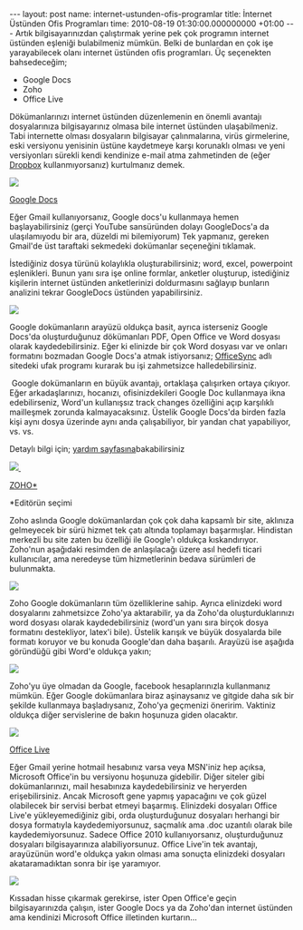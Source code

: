 --- layout: post name: internet-ustunden-ofis-programlar title: İnternet Üstünden Ofis Programları time: 2010-08-19 01:30:00.000000000 +01:00 --- Artık bilgisayarınızdan çalıştırmak yerine pek çok programın internet üstünden eşleniği bulabilmeniz mümkün. Belki de bunlardan en çok işe yarayabilecek olanı internet üstünden ofis programları. Üç seçenekten bahsedeceğim;

-   Google Docs
-   Zoho
-   Office Live

Dökümanlarınızı internet üstünden düzenlemenin en önemli avantajı dosyalarınıza bilgisayarınız olmasa bile internet üstünden ulaşabilmeniz. Tabi internette olması dosyaların bilgisayar çalınmalarına, virüs girmelerine, eski versiyonu yenisinin üstüne kaydetmeye karşı korunaklı olması ve yeni versiyonları sürekli kendi kendinize e-mail atma zahmetinden de (eğer [Dropbox](http://asuyatuyolar.blogspot.com/2009/12/dropbox.html) kullanmıyorsanız) kurtulmanız demek.

[![](http://4.bp.blogspot.com/_VbDsH1Mbydo/TGxflq7FY0I/AAAAAAAAAmg/qTq8WSPRUFM/s200/google_docs_logo.png)](http://docs.google.com/)

[Google Docs](http://docs.google.com/)

Eğer Gmail kullanıyorsanız, Google docs'u kullanmaya hemen başlayabilirsiniz (gerçi YouTube sansüründen dolayı GoogleDocs'a da ulaşılamıyodu bir ara, düzeldi mi bilemiyorum) Tek yapmanız, gereken Gmail'de üst taraftaki sekmedeki dokümanlar seçeneğini tıklamak.

İstediğiniz dosya türünü kolaylıkla oluşturabilirsiniz; word, excel, powerpoint eşlenikleri. Bunun yanı sıra işe online formlar, anketler oluşturup, istediğiniz kişilerin internet üstünden anketlerinizi doldurmasını sağlayıp bunların analizini tekrar GoogleDocs üstünden yapabilirsiniz.

[![](http://www.google.com/google-d-s/images/tour1.gif)](http://www.google.com/google-d-s/images/tour1.gif)

Google dokümanların arayüzü oldukça basit, ayrıca isterseniz Google Docs'da oluşturduğunuz dökümanları PDF, Open Office ve Word dosyası olarak kaydedebilirsiniz. Eğer ki elinizde bir çok Word dosyası var ve onları formatını bozmadan Google Docs'a atmak istiyorsanız; [OfficeSync](http://offisync.com/index.html) adlı sitedeki ufak programı kurarak bu işi zahmetsizce halledebilirsiniz.

 Google dokümanların en büyük avantajı, ortaklaşa çalışırken ortaya çıkıyor. Eğer arkadaşlarınızı, hocanızı, ofisinizdekileri Google Doc kullanmaya ikna edebilirseniz, Word'un kullanışsız track changes özelliğini açıp karşılıklı mailleşmek zorunda kalmayacaksınız. Üstelik Google Docs'da birden fazla kişi aynı dosya üzerinde aynı anda çalışabiliyor, bir yandan chat yapabiliyor, vs. vs. 

Detaylı bilgi için; [yardım sayfasına](http://docs.google.com/support/bin/topic.py?hl=tr&topic=15114)bakabilirsiniz

[![](http://www.thevarguy.com/wp-content/uploads/2008/08/zoho.GIF) ](http://www.zoho.com/)

[ZOHO\*](http://www.zoho.com/)

\*Editörün seçimi

Zoho aslında Google dokümanlardan çok çok daha kapsamlı bir site, aklınıza gelmeyecek bir sürü hizmet tek çatı altında toplamayı başarmışlar. Hindistan merkezli bu site zaten bu özelliği ile Google'ı oldukça kıskandırıyor. Zoho'nun aşağıdaki resimden de anlaşılacağı üzere asıl hedefi ticari kullanıcılar, ama neredeyse tüm hizmetlerinin bedava sürümleri de bulunmakta.

[![](http://3.bp.blogspot.com/_VbDsH1Mbydo/TGxylu-PjNI/AAAAAAAAAmk/JpZD4ScIMIM/s640/Snap-2010-08-19-00-40-34.png)](http://3.bp.blogspot.com/_VbDsH1Mbydo/TGxylu-PjNI/AAAAAAAAAmk/JpZD4ScIMIM/s1600/Snap-2010-08-19-00-40-34.png)

Zoho Google dokümanların tüm özelliklerine sahip. Ayrıca elinizdeki word dosyalarını zahmetsizce Zoho'ya aktarabilir, ya da Zoho'da oluşturduklarınızı word dosyası olarak kaydedebilirsiniz (word'un yanı sıra birçok dosya formatını destekliyor, latex'i bile). Üstelik karışık ve büyük dosyalarda bile formatı koruyor ve bu konuda Google'dan daha başarılı. Arayüzü ise aşağıda göründüğü gibi Word'e oldukça yakın;

[![](http://images.maketecheasier.com/2010/06/zoho-webservices-word.png)](http://images.maketecheasier.com/2010/06/zoho-webservices-word.png)

Zoho'yu üye olmadan da Google, facebook hesaplarınızla kullanmanız mümkün. Eğer Google dokümanlara biraz aşinaysanız ve gitgide daha sık bir şekilde kullanmaya başladıysanız, Zoho'ya geçmenizi öneririm. Vaktiniz oldukça diğer servislerine de bakın hoşunuza giden olacaktır.

[![](http://www.maximumpc.com/files/u58308/Microsoft_WindowsOfficeLive.jpg)](http://www.officelive.com/)

[Office Live](http://www.officelive.com/)

Eğer Gmail yerine hotmail hesabınız varsa veya MSN'iniz hep açıksa, Microsoft Office'in bu versiyonu hoşunuza gidebilir. Diğer siteler gibi dokümanlarınızı, mail hesabınıza kaydedebilirsiniz ve heryerden erişebilirsiniz. Ancak Microsoft gene yapmış yapacağını ve çok güzel olabilecek bir servisi berbat etmeyi başarmış. Elinizdeki dosyaları Office Live'e yükleyemediğiniz gibi, orda oluşturduğunuz dosyaları herhangi bir dosya formatıyla kaydedemiyorsunuz, saçmalık ama .doc uzantılı olarak bile kaydedemiyorsunuz. Sadece Office 2010 kullanıyorsanız, oluşturduğunuz dosyaları bilgisayarınıza alabiliyorsunuz. Office Live'in tek avantajı, arayüzünün word'e oldukça yakın olması ama sonuçta elinizdeki dosyaları akataramadıktan sonra bir işe yaramıyor.

[![](http://4.bp.blogspot.com/-vX3WGRVEE7w/Tt_4QCBcjBI/AAAAAAAABII/K65PWBrSvgY/s640/office_live_space.jpg)](http://4.bp.blogspot.com/-vX3WGRVEE7w/Tt_4QCBcjBI/AAAAAAAABII/K65PWBrSvgY/s1600/office_live_space.jpg)

[
](http://www.techmixer.com/pic/2008/03/office-live-space.jpg)

Kıssadan hisse çıkarmak gerekirse, ister Open Office'e geçin bilgisayarınızda çalışın, ister Google Docs ya da Zoho'dan internet üstünden ama kendinizi Microsoft Office illetinden kurtarın...

 
